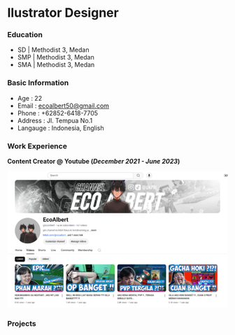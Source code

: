 # Ilustrator Designer

### Education
- SD  | Methodist 3, Medan
- SMP | Methodist 3, Medan
- SMA | Methodist 3, Medan

### Basic Information
- Age      : 22
- Email    : ecoalbert50@gmail.com
- Phone    : +62852-6418-7705
- Address  : Jl. Tempua No.1
- Langauge : Indonesia, English

### Work Experience
**Content Creator @ Youtube (_December 2021 - June 2023_)**

![Image](/assets/img/Youtube.png)

### Projects
